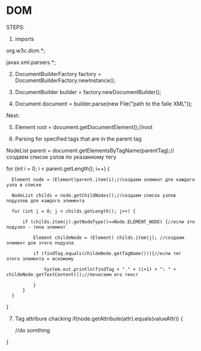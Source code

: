 # DOM

STEPS:
1. imports

  org.w3c.dom.*;
  
  javax.xml.parsers.*;
  
2. DocumentBuilderFactory factory = DocumentBuilderFactory.newInstance();

3. DocumentBuilder builder = factory.newDocumentBuilder();

4. Document document = builder.parse(new File("path to the faile XML"));

Next:

5. Element root = document.getDocumentElement();//root

6. Parsing for specified tags that are in the parent tag

  NodeList parent = document.getElementsByTagName(parentTag);//создаем список узлов по указанному тегу
  
  for (int i = 0; i < parent.getLength(); i++) {
  
      Element node = (Element)parent.item(i);//создаем элемент для каждого узла в списке
      
      NodeList childs = node.getChildNodes();//создаем список узлов подузлов для каждого элемента
      
      for (int j = 0; j < childs.getLength(); j++) {
      
          if (childs.item(j).getNodeType()==Node.ELEMENT_NODE) {//если это подузел - типа элемент
          
              Element childeNode = (Element) childs.item(j); //создаем элемент для этого подузла
              
              if (findTag.equals(childeNode.getTagName())){//если тег этого элемента = искомому
              
                  System.out.println(findTag + "." + (i+1) + ": " + childeNode.getTextContent());//печатаем его текст 
                  
              } 
          }
      }           
  }
  
7. Tag attribure chacking
  if(node.getAttribute(attr).equals(valueAttr)) {
  
     //do somthing
     
  }
 


